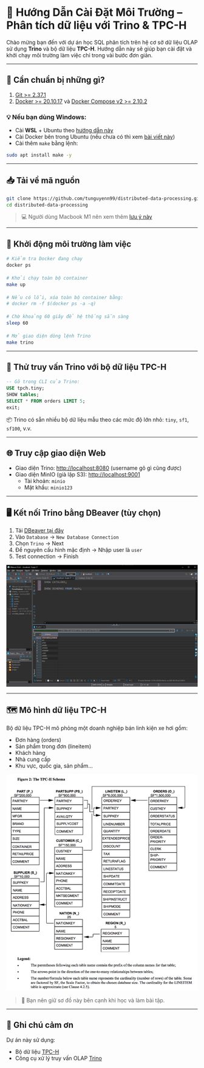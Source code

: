 
# 🚀 Hướng Dẫn Cài Đặt Môi Trường – Phân tích dữ liệu với Trino & TPC-H

Chào mừng bạn đến với dự án học SQL phân tích trên hệ cơ sở dữ liệu OLAP sử dụng **Trino** và bộ dữ liệu **TPC-H**. Hướng dẫn này sẽ giúp bạn cài đặt và khởi chạy môi trường làm việc chỉ trong vài bước đơn giản.

---

## 🧰 Cần chuẩn bị những gì?

1. [Git >= 2.37.1](https://github.com/git-guides/install-git)
2. [Docker >= 20.10.17](https://docs.docker.com/engine/install/) và [Docker Compose v2 >= 2.10.2](https://docs.docker.com/compose/)

### 💡 Nếu bạn dùng Windows:
- Cài **WSL** + Ubuntu theo [hướng dẫn này](https://ubuntu.com/tutorials/install-ubuntu-on-wsl2-on-windows-10#1-overview)
- Cài Docker bên trong Ubuntu (nếu chưa có thì xem [bài viết này](https://www.digitalocean.com/community/tutorials/how-to-install-and-use-docker-on-ubuntu-22-04#step-1-installing-docker))
- Cài thêm `make` bằng lệnh:

```bash
sudo apt install make -y
```

---

## 📥 Tải về mã nguồn

```bash
git clone https://github.com/tunguyenn99/distributed-data-processing.git
cd distributed-data-processing
```

> 💻 Người dùng Macbook M1 nên xem thêm [lưu ý này](https://github.com/josephmachado/analytical_dp_with_sql/issues/4#issuecomment-1426902080)

---

## 🐳 Khởi động môi trường làm việc

```bash
# Kiểm tra Docker đang chạy
docker ps

# Khởi chạy toàn bộ container
make up

# Nếu có lỗi, xóa toàn bộ container bằng:
# docker rm -f $(docker ps -a -q)

# Chờ khoảng 60 giây để hệ thống sẵn sàng
sleep 60

# Mở giao diện dòng lệnh Trino
make trino
```

---

## 🧪 Thử truy vấn Trino với bộ dữ liệu TPC-H

```sql
-- Gõ trong CLI của Trino:
USE tpch.tiny;
SHOW tables;
SELECT * FROM orders LIMIT 5;
exit;
```

📦 Trino có sẵn nhiều bộ dữ liệu mẫu theo các mức độ lớn nhỏ: `tiny`, `sf1`, `sf100`, v.v.

---

## 🌐 Truy cập giao diện Web

- Giao diện Trino: [http://localhost:8080](http://localhost:8080) (username gõ gì cũng được)
- Giao diện MinIO (giả lập S3): [http://localhost:9001](http://localhost:9001)  
  - Tài khoản: `minio`  
  - Mật khẩu: `minio123`

---

## 🖥️ Kết nối Trino bằng DBeaver (tùy chọn)

1. Tải [DBeaver tại đây](https://dbeaver.io/)
2. Vào `Database` → `New Database Connection`
3. Chọn `Trino` → Next
4. Để nguyên cấu hình mặc định → Nhập user là `user`
5. Test connection → Finish

![DBeaver](./images/01_dbeaver-connect.png)

---

## 🗺️ Mô hình dữ liệu TPC-H

Bộ dữ liệu TPC-H mô phỏng một doanh nghiệp bán linh kiện xe hơi gồm:

- Đơn hàng (orders)
- Sản phẩm trong đơn (lineitem)
- Khách hàng
- Nhà cung cấp
- Khu vực, quốc gia, sản phẩm...

![TPC-H data model](./images/02_tpch-schema.png)

> 📌 Bạn nên giữ sơ đồ này bên cạnh khi học và làm bài tập.

---

## 🙌 Ghi chú cảm ơn

Dự án này sử dụng:

- Bộ dữ liệu [TPC-H](https://www.tpc.org/tpch/)
- Công cụ xử lý truy vấn OLAP [Trino](https://trino.io/)

